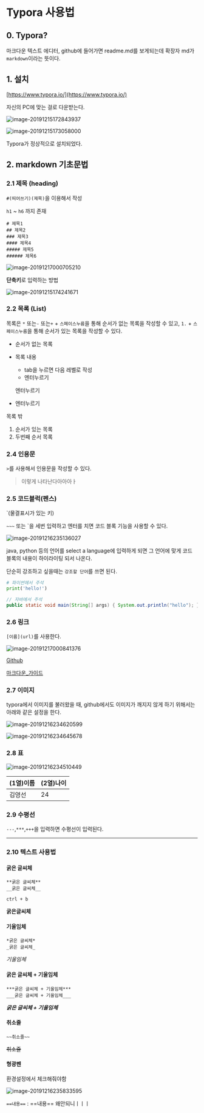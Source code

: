 # Typora 사용법

## 0. Typora?

마크다운 텍스트 에디터, github에 들어가면 readme.md를 보게되는데 확장자 md가 `markdown`이라는 뜻이다.

## 1. 설치

[https://www.typora.io/](https://www.typora.io/)

자신의 PC에 맞는 걸로 다운받는다.

![image-20191215172843937](images/image-20191215172843937.png)

![image-20191215173058000](images/image-20191215173058000.png)

Typora가 정상적으로 설치되었다.



## 2. markdown 기초문법

### 2.1 제목 (heading)

`#(띄어쓰기)(제목)`을 이용해서 작성

`h1` ~ `h6` 까지 존재

```
# 제목1
## 제목2
### 제목3
#### 제목4
##### 제목5
###### 제목6
```

![image-20191217000705210](images/image-20191217000705210.png)

**단축키**로 입력하는 방법

![image-20191215174241671](images/image-20191215174241671.png)



### 2.2 목록 (List)

목록은 `*` 또는`-` 또는`+` + `스페이스누름`을 통해 순서가 없는 목록을 작성할 수 있고, `1.` + `스페이스누름`을 통해 순서가 있는 목록을 작성할 수 있다.

- 순서가 없는 목록

- 목록 내용

  - tab을 누르면 다음 레벨로 작성
  - 엔터누르기

  엔터누르기

- 엔터누르기

목록 밖

1. 순서가 있는 목록
2. 두번째 순서 목록

### 2.4 인용문

`>`를 사용해서 인용문을 작성할 수 있다.

> 이렇게 나타난다아아아ㅏ

### 2.5 코드블럭(펜스)

`(물결표시가 있는 키)

`~~~`  또는 `을 세번 입력하고 엔터를 치면 코드 블록 기능을 사용할 수 있다.

![image-20191216235136027](images/image-20191216235136027.png)

java, python 등의 언어를 select a language에 입력하게 되면 그 언어에 맞게 코드 블록의 내용이 하이라이팅 되서 나온다.

단순히 강조하고 싶을때는 `강조할 단어`를 쓰면 된다.

```python
# 파이썬에서 주석
print('hello!')
```

```java
// 자바에서 주석
public static void main(String[] args) { System.out.println("hello"); }
```

### 2.6 링크

`[이름](url)`를 사용한다.

![image-20191217000841376](images/image-20191217000841376.png)

[Github](https://github.com/)

[마크다운_가이드](https://guides.github.com/features/mastering-markdown/)

### 2.7 이미지

typora에서 이미지를 불러왔을 때, github에서도 이미지가 깨지지 않게 하기 위해서는 아래와 같은 설정을 한다.

![image-20191216234620599](images/image-20191216234620599.png)

![image-20191216234645678](images/image-20191216234645678.png)

### 2.8 표

![image-20191216234510449](images/image-20191216234510449.png)

| (1열)이름 | (2열)나이 |
| --------- | --------- |
| 김영선    | 24        |

### 2.9 수평선

`---`,`***`,`+++`을 입력하면 수평선이 입력된다.

---



### 2.10 텍스트 사용법

#### 굵은 글씨체

```
**굵은 글씨체**
__굵은 글씨체__
```

`ctrl + b` 

**굵은글씨체** 

#### 기울임체

```
*굵은 글씨체*
_굵은 글씨체_
```

_기울임체_

#### 굵은 글씨체 + 기울임체

```
***굵은 글씨체 + 기울임체***
___굵은 글씨체 + 기울임체___
```

***굵은 글씨체 + 기울임체***

#### 취소줄

```
~~취소줄~~
```

~~취소줄~~

#### 형광펜

환경설정에서 체크해줘야함

![image-20191216235833595](images/image-20191216235833595.png)

`==내용==` : ==내용== 왜안되니ㅣㅣㅣ